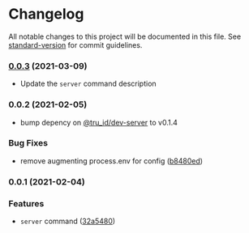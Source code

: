 # Changelog

All notable changes to this project will be documented in this file. See [standard-version](https://github.com/conventional-changelog/standard-version) for commit guidelines.

### [0.0.3](https://github.com/tru-ID/cli-plugin-dev-server/compare/v0.0.2...v0.0.3) (2021-03-09)

* Update the `server` command description

### 0.0.2 (2021-02-05)

* bump depency on [@tru_id/dev-server](https://github.com/tru-ID/server-example-node) to v0.1.4

### Bug Fixes

* remove augmenting process.env for config ([b8480ed](https://github.com/tru-ID/cli-plugin-dev-server/commit/b8480ed4f37d3e5ecba142b2da18a69db9dc6e89))

### 0.0.1 (2021-02-04)


### Features

* `server` command ([32a5480](https://github.com/tru-ID/cli-plugin-dev-server/commit/32a5480f603dee42d7229142e298f18498382577))
